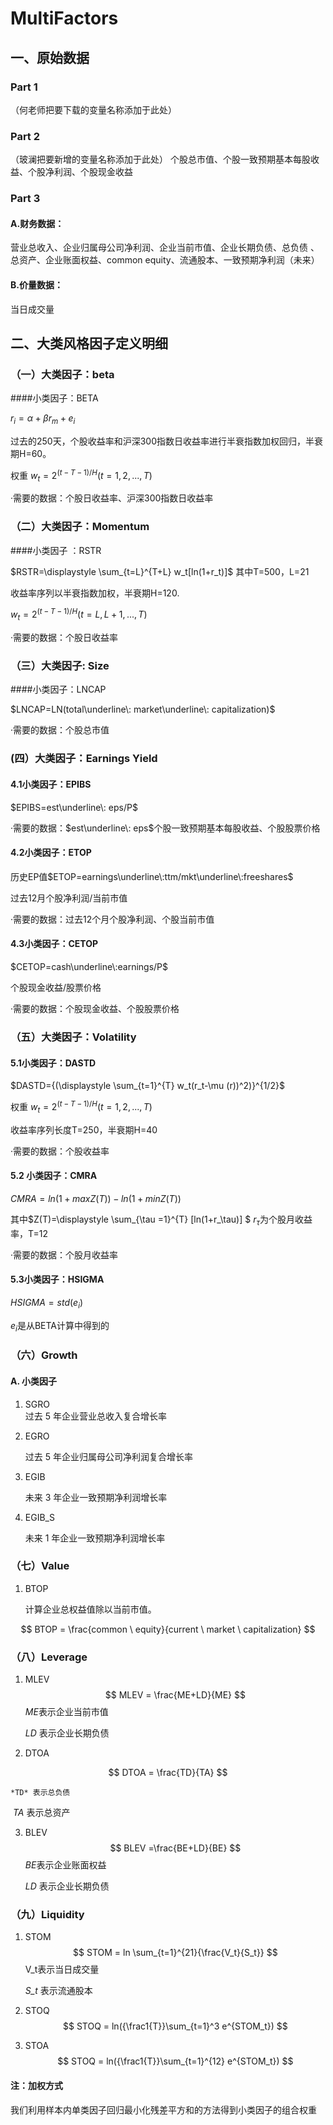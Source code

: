 # MultiFactors
## 一、原始数据
### Part 1
（何老师把要下载的变量名称添加于此处）
### Part 2
（玻澜把要新增的变量名称添加于此处）
个股总市值、个股一致预期基本每股收益、个股净利润、个股现金收益
### Part 3
#### A.财务数据：

营业总收入、企业归属母公司净利润、企业当前市值、企业长期负债、总负债 、总资产、企业账面权益、common equity、流通股本、一致预期净利润（未来）

#### B.价量数据：

当日成交量

## 二、大类风格因子定义明细
### （一）大类因子：beta   
####小类因子：BETA

$r_i=\alpha +\beta r_m+e_i$

过去的250天，个股收益率和沪深300指数日收益率进行半衰指数加权回归，半衰期H=60。

权重 $w_t=2^{(t-T-1)/H} (t=1,2,...,T)$

·需要的数据：个股日收益率、沪深300指数日收益率

### （二）大类因子：Momentum  
####小类因子 ：RSTR

$RSTR=\displaystyle \sum_{t=L}^{T+L} w_t[ln(1+r_t)]$   其中T=500，L=21

收益率序列以半衰指数加权，半衰期H=120.

$w_t=2^{(t-T-1)/H} (t=L,L+1,...,T)$

·需要的数据：个股日收益率

### （三）大类因子: Size  
####小类因子：LNCAP

$LNCAP=LN(total\underline\: market\underline\: capitalization)$

·需要的数据：个股总市值

### (四）大类因子：Earnings Yield

#### 4.1小类因子：EPIBS

$EPIBS=est\underline\: eps/P$

·需要的数据：$est\underline\: eps$个股一致预期基本每股收益、个股股票价格

#### 4.2小类因子：ETOP

历史EP值$ETOP=earnings\underline\:ttm/mkt\underline\:freeshares$

过去12月个股净利润/当前市值

·需要的数据：过去12个月个股净利润、个股当前市值

#### 4.3小类因子：CETOP

$CETOP=cash\underline\:earnings/P$

个股现金收益/股票价格

·需要的数据：个股现金收益、个股股票价格

### （五）大类因子：Volatility

#### 5.1小类因子：DASTD

$DASTD={(\displaystyle \sum_{t=1}^{T} w_t(r_t-\mu (r))^2)}^{1/2}$

权重 $w_t=2^{(t-T-1)/H} (t=1,2,...,T)$

收益率序列长度T=250，半衰期H=40

·需要的数据：个股收益率

#### 5.2 小类因子：CMRA

$CMRA=ln(1+max{Z(T)})-ln(1+min{Z(T)})$

其中$Z(T)=\displaystyle \sum_{\tau =1}^{T} [ln(1+r_\tau)] $      $r_\tau$为个股月收益率，T=12

·需要的数据：个股月收益率

#### 5.3小类因子：HSIGMA

$HSIGMA=std(e_i)$

$e_i$是从BETA计算中得到的


### （六）Growth

#### A. 小类因子

1. SGRO  
   过去 5 年企业营业总收入复合增长率

2. EGRO 

   过去 5 年企业归属母公司净利润复合增长率

3. EGIB

    未来 3 年企业一致预期净利润增长率

4. EGIB_S 

   未来 1 年企业一致预期净利润增长率

### （七）Value

1. BTOP

    计算企业总权益值除以当前市值。

$$
BTOP = \frac{common \ equity}{current \ market \ capitalization}
$$

### （八）Leverage

1. MLEV
   $$
   MLEV = \frac{ME+LD}{ME}
   $$
   *ME*表示企业当前市值

   *LD* 表示企业长期负债

2. DTOA

$$
DTOA = \frac{TD}{TA}
$$

 	*TD* 表示总负债 

​	 *TA* 表示总资产

3. BLEV 
   $$
   BLEV =\frac{BE+LD}{BE}
   $$
   *BE*表示企业账面权益

   *LD* 表示企业长期负债

### （九）Liquidity

1. STOM
   $$
   STOM = ln \sum_{t=1}^{21}{\frac{V_t}{S_t}}
   $$
   V_t表示当日成交量

   *S_t* 表示流通股本

2. STOQ
   $$
   STOQ = ln({\frac1{T}}\sum_{t=1}^3 e^{STOM_t})
   $$
   

3. STOA
   $$
   STOQ = ln({\frac1{T}}\sum_{t=1}^{12} e^{STOM_t})
   $$

#### 注：加权方式

我们利用样本内单类因子回归最小化残差平方和的方法得到小类因子的组合权重
